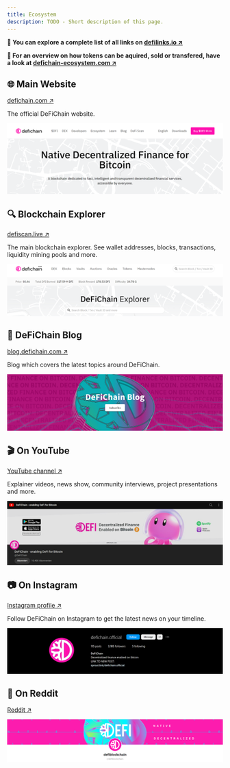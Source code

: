 ```yaml
---
title: Ecosystem
description: TODO - Short description of this page.
---
```


**🔗 You can explore a complete list of all links on [defilinks.io ↗](https://defilinks.io/)**

**🧭 For an overview on how tokens can be aquired, sold or transfered, have a look at [defichain-ecosystem.com ↗](https://defichain-ecosystem.com/)**

## 🌐 Main Website

[defichain.com ↗](https://defichain.com/)

The official DeFiChain website.

![](./../media/ecosystem_website.png)

## 🔍 Blockchain Explorer

[defiscan.live ↗](https://defiscan.live/)

The main blockchain explorer. See wallet addresses, blocks, transactions, liquidity mining pools and more.

![](./../media/ecosystem_scan.png)

## 📰 DeFiChain Blog

[blog.defichain.com ↗](https://blog.defichain.com/)

Blog which covers the latest topics around DeFiChain.

![](./../media/ecosystem_blog.png)

## 🎬 On YouTube

[YouTube channel ↗](https://www.youtube.com/c/DeFiChain/)

Explainer videos, news show, community interviews, project presentations and more.

![](./../media/ecosystem_youtube.png)

## 📷 On Instagram

[Instagram profile ↗](https://www.instagram.com/defichain.official/)

Follow DeFiChain on Instagram to get the latest news on your timeline.

![](./../media/ecosystem_instagram.png)

## 💬 On Reddit

[Reddit ↗](https://reddit.com/r/defiblockchain/)

![](./../media/ecosystem_reddit.png)
